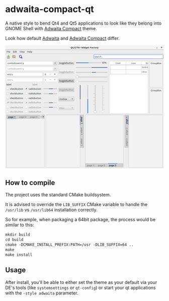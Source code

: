 adwaita-compact-qt
==========

A native style to bend Qt4 and Qt5 applications to look like they belong into GNOME Shell with [Adwaita Compact](https://github.com/polter-rnd/adwaita-compact) theme.

Look how default [Adwaita](/screenshots/before.png) and [Adwaita Compact](/screenshots/after.png) differ.

![Widgets](/screenshots/widgets.png)

## How to compile

The project uses the standard CMake buildsystem.

It is advised to override the `LIB_SUFFIX` CMake variable to handle the `/usr/lib` vs `/usr/lib64` installation correctly.

So for example, when packaging a 64bit package, the process would be similar to this:

```
mkdir build
cd build
cmake -DCMAKE_INSTALL_PREFIX:PATH=/usr -DLIB_SUFFIX=64 ..
make
make install
```

## Usage

After install, you'll be able to either set the theme as your default via your DE's tools (like `systemsettings` or `qt-config`) or start your qt applications with the `-style adwaita` parameter.
